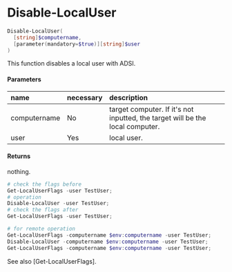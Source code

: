 # Disable-LocalUser
``` powershell
Disable-LocalUser(
  [string]$computername,
  [parameter(mandatory=$true)][string]$user
)
```
This function disables a local user with ADSI.

#### Parameters
|name|necessary|description|
|:--|:--|:--|
| computername | No | target computer. If it's not inputted, the target will be the local computer. |
| user | Yes | local user. |

#### Returns
nothing.

``` powershell
# check the flags before
Get-LocalUserFlags -user TestUser;
# operation
Disable-LocalUser -user TestUser;
# check the flags after
Get-LocalUserFlags -user TestUser;

# for remote operation
Get-LocalUserFlags -computername $env:computername -user TestUser;
Disable-LocalUser -computername $env:computername -user TestUser;
Get-LocalUserFlags -computername $env:computername -user TestUser;
```

See also [Get-LocalUserFlags].
